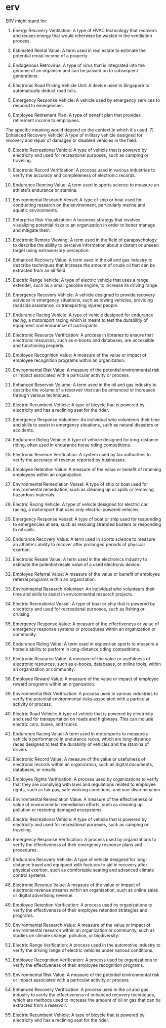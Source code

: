 # erv

ERV might stand for:

1) Energy Recovery Ventilation: A type of HVAC technology that recovers and reuses energy that would otherwise be wasted in the ventilation process.

2) Estimated Rental Value: A term used in real estate to estimate the potential rental income of a property.

3) Endogenous Retrovirus: A type of virus that is integrated into the genome of an organism and can be passed on to subsequent generations.

4) Electronic Road Pricing Vehicle Unit: A device used in Singapore to automatically deduct road tolls.

5) Emergency Response Vehicle: A vehicle used by emergency services to respond to emergencies.

6) Employee Retirement Plan: A type of benefit plan that provides retirement income to employees.

The specific meaning would depend on the context in which it's used.
7) Enhanced Recovery Vehicle: A type of military vehicle designed for recovery and repair of damaged or disabled vehicles in the field.

8) Electric Recreational Vehicle: A type of vehicle that is powered by electricity and used for recreational purposes, such as camping or traveling.

9) Electronic Record Verification: A process used in various industries to verify the accuracy and completeness of electronic records.

10) Endurance Running Value: A term used in sports science to measure an athlete's endurance or stamina.

11) Environmental Research Vessel: A type of ship or boat used for conducting research on the environment, particularly marine and aquatic environments. 

12) Enterprise Risk Visualization: A business strategy that involves visualizing potential risks to an organization in order to better manage and mitigate them.
13) Electronic Remote Viewing: A term used in the field of parapsychology to describe the ability to perceive information about a distant or unseen target using extrasensory perception.

14) Enhanced Recovery Value: A term used in the oil and gas industry to describe techniques that increase the amount of crude oil that can be extracted from an oil field.

15) Electric Range Vehicle: A type of electric vehicle that uses a range extender, such as a small gasoline engine, to increase its driving range.

16) Emergency Recovery Vehicle: A vehicle designed to provide recovery services in emergency situations, such as towing vehicles, providing roadside assistance, or transporting injured people.

17) Endurance Racing Vehicle: A type of vehicle designed for endurance racing, a motorsport racing which is meant to test the durability of equipment and endurance of participants.

18) Electronic Resource Verification: A process in libraries to ensure that electronic resources, such as e-books and databases, are accessible and functioning properly.

19) Employee Recognition Value: A measure of the value or impact of employee recognition programs within an organization.

20) Environmental Risk Value: A measure of the potential environmental risk or impact associated with a particular activity or process.
21) Enhanced Reservoir Volume: A term used in the oil and gas industry to describe the volume of a reservoir that can be enhanced or increased through various techniques.

22) Electric Recumbent Vehicle: A type of bicycle that is powered by electricity and has a reclining seat for the rider.

23) Emergency Response Volunteer: An individual who volunteers their time and skills to assist in emergency situations, such as natural disasters or accidents.

24) Endurance Riding Vehicle: A type of vehicle designed for long-distance riding, often used in endurance horse riding competitions.

25) Electronic Revenue Verification: A system used by tax authorities to verify the accuracy of revenue reported by businesses.

26) Employee Retention Value: A measure of the value or benefit of retaining employees within an organization.

27) Environmental Remediation Vessel: A type of ship or boat used for environmental remediation, such as cleaning up oil spills or removing hazardous materials.

28) Electric Racing Vehicle: A type of vehicle designed for electric car racing, a motorsport that uses only electric-powered vehicles.

29) Emergency Response Vessel: A type of boat or ship used for responding to emergencies at sea, such as rescuing stranded boaters or responding to oil spills.

30) Endurance Recovery Value: A term used in sports science to measure an athlete's ability to recover after prolonged periods of physical exertion.
31) Electronic Resale Value: A term used in the electronics industry to estimate the potential resale value of a used electronic device.

32) Employee Referral Value: A measure of the value or benefit of employee referral programs within an organization.

33) Environmental Research Volunteer: An individual who volunteers their time and skills to assist in environmental research projects.

34) Electric Recreational Vessel: A type of boat or ship that is powered by electricity and used for recreational purposes, such as fishing or cruising.

35) Emergency Response Value: A measure of the effectiveness or value of emergency response systems or procedures within an organization or community.

36) Endurance Riding Value: A term used in equestrian sports to measure a horse's ability to perform in long-distance riding competitions.

37) Electronic Resource Value: A measure of the value or usefulness of electronic resources, such as e-books, databases, or online tools, within an organization or community.

38) Employee Reward Value: A measure of the value or impact of employee reward programs within an organization.

39) Environmental Risk Verification: A process used in various industries to verify the potential environmental risks associated with a particular activity or process.

40) Electric Road Vehicle: A type of vehicle that is powered by electricity and used for transportation on roads and highways. This can include electric cars, buses, and trucks. 

41) Endurance Racing Value: A term used in motorsports to measure a vehicle's performance in endurance races, which are long-distance races designed to test the durability of vehicles and the stamina of drivers.

42) Electronic Record Value: A measure of the value or usefulness of electronic records within an organization, such as digital documents, databases, or emails.

43) Employee Rights Verification: A process used by organizations to verify that they are complying with laws and regulations related to employee rights, such as fair pay, safe working conditions, and non-discrimination.

44) Environmental Remediation Value: A measure of the effectiveness or value of environmental remediation efforts, such as cleaning up pollution or restoring damaged ecosystems.

45) Electric Recreational Vehicle: A type of vehicle that is powered by electricity and used for recreational purposes, such as camping or traveling.

46) Emergency Response Verification: A process used by organizations to verify the effectiveness of their emergency response plans and procedures.

47) Endurance Recovery Vehicle: A type of vehicle designed for long-distance travel and equipped with features to aid in recovery after physical exertion, such as comfortable seating and advanced climate control systems.

48) Electronic Revenue Value: A measure of the value or impact of electronic revenue streams within an organization, such as online sales or digital advertising revenue.

49) Employee Retention Verification: A process used by organizations to verify the effectiveness of their employee retention strategies and programs.

50) Environmental Research Value: A measure of the value or impact of environmental research within an organization or community, such as studies on climate change, pollution, or biodiversity. 

51) Electric Range Verification: A process used in the automotive industry to verify the driving range of electric vehicles under various conditions.

52) Employee Recognition Verification: A process used by organizations to verify the effectiveness of their employee recognition programs.

53) Environmental Risk Value: A measure of the potential environmental risk or impact associated with a particular activity or process.

54) Enhanced Recovery Verification: A process used in the oil and gas industry to verify the effectiveness of enhanced recovery techniques, which are methods used to increase the amount of oil or gas that can be extracted from a reservoir.

55) Electric Recumbent Vehicle: A type of bicycle that is powered by electricity and has a reclining seat for the rider.